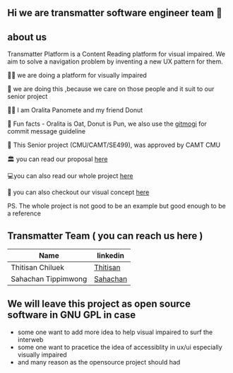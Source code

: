 ## Hi we are transmatter software engineer team 👋

## about us

Transmatter Platform is a Content Reading platform for visual impaired. We aim to solve a navigation problem by inventing a new UX pattern for them.

🙋‍♀️ we are doing a platform for visually impaired

🌈 we are doing this ,because we care on those people and it suit to our senior project

👩‍💻 I am Oralita Panomete and my friend Donut

🍿 Fun facts - Oralita is Oat, Donut is Pun, we also use the [gitmogi](https://gitmoji.dev/) for commit message guideline

🧙 This Senior project (CMU/CAMT/SE499), was approved by CAMT CMU

🏛 you can read our proposal [here](https://docs.google.com/document/d/1A4oO1r4RZkHo-kBiyzr6v-YR1UKFiMIxMvHI3Gw1kxk/edit?usp=sharing)

💻you can also read our whole project [here](https://1drv.ms/u/s!AgiibLkkQfF6i0alRoX4fLEBSGHr?e=1XBpyb)

🎨 you can also checkout our visual concept [here](https://www.figma.com/file/GjGdHqRqpRwAwjA4tCp7Hl/Transmatter-Web-Page?node-id=105%3A4) 

PS. The whole project is not good to be an example but good enough to be a reference


## Transmatter Team ( you can reach us here )

| Name | linkedin |
| ---- | -------- |
| Thitisan Chiluek | [Thitisan](https://www.linkedin.com/in/thitisan-chailuek-a3a785244) |
| Sahachan Tippimwong | [Sahachan](https://www.linkedin.com/in/sahachan-tippimwong) |


## We will leave this project as open source software in GNU GPL in case

- some one want to add more idea to help visual impaired to surf the interweb
- some one want to pracetice the idea of accessiblity in ux/ui especially visually impaired
- and many reason as the opensource project should had
